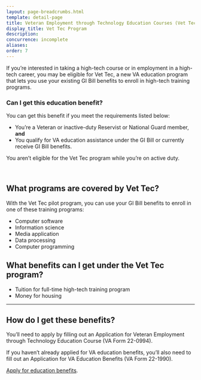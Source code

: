 ```yaml
---
layout: page-breadcrumbs.html
template: detail-page
title: Veteran Employment through Technology Education Courses (Vet Tec) Program 
display_title: Vet Tec Program
description: 
concurrence: incomplete
aliases:
order: 7
---
```


<div class="va-introtext">

If you’re interested in taking a high-tech course or in employment in a high-tech career, you may be eligible for Vet Tec, a new VA education program that lets you use your existing GI Bill benefits to enroll in high-tech training programs.  

</div>

<div class="feature" markdown="1">

### Can I get this education benefit?

You can get this benefit if you meet the requirements listed below: 
-	You’re a Veteran or inactive-duty Reservist or National Guard member, **and**
-	You qualify for VA education assistance under the GI Bill or currently receive GI Bill benefits. <br>

You aren’t eligible for the Vet Tec program while you’re on active duty. 

<br>
</div>


## What programs are covered by Vet Tec?

With the Vet Tec pilot program, you can use your GI Bill benefits to enroll in one of these training programs: 
-	Computer software
-	Information science 
-	Media application
-	Data processing 
-	Computer programming 

## What benefits can I get under the Vet Tec program? 

-	Tuition for full-time high-tech training program
-	Money for housing

---------

## How do I get these benefits? 

You’ll need to apply by filling out an Application for Veteran Employment through Technology Education Course (VA Form 22-0994). 

If you haven’t already applied for VA education benefits, you’ll also need to fill out an Application for VA Education Benefits (VA Form 22-1990).

[Apply for education benefits](/education/how-to-apply/).
